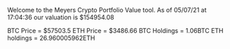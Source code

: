 Welcome to the Meyers Crypto Portfolio Value tool. 
As of 05/07/21 at 17:04:36 our valuation is $154954.08 

BTC Price = $57503.5
 ETH Price = $3486.66
BTC Holdings = 1.06BTC
 ETH holdings = 26.960005962ETH 
